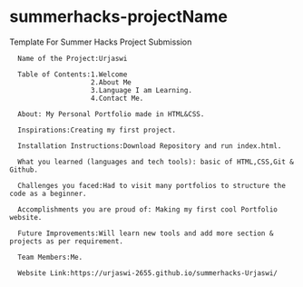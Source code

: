 # summerhacks-projectName
Template For Summer Hacks Project Submission


      Name of the Project:Urjaswi
      
      Table of Contents:1.Welcome
                        2.About Me
                        3.Language I am Learning.
                        4.Contact Me.
      
      About: My Personal Portfolio made in HTML&CSS.
      
      Inspirations:Creating my first project.
            
      Installation Instructions:Download Repository and run index.html.
      
      What you learned (languages and tech tools): basic of HTML,CSS,Git & Github.
      
      Challenges you faced:Had to visit many portfolios to structure the code as a beginner.
      
      Accomplishments you are proud of: Making my first cool Portfolio website.
      
      Future Improvements:Will learn new tools and add more section & projects as per requirement.
      
      Team Members:Me.
      
      Website Link:https://urjaswi-2655.github.io/summerhacks-Urjaswi/
